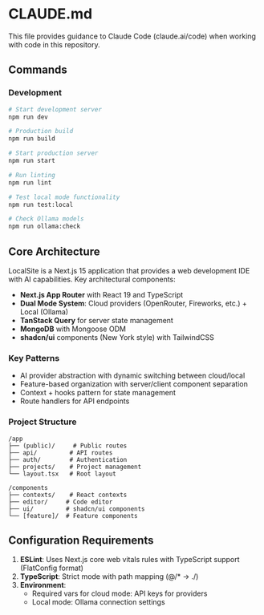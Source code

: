 # CLAUDE.md

This file provides guidance to Claude Code (claude.ai/code) when working with code in this repository.

## Commands

### Development
```bash
# Start development server
npm run dev

# Production build
npm run build

# Start production server
npm run start

# Run linting
npm run lint

# Test local mode functionality
npm run test:local

# Check Ollama models
npm run ollama:check
```

## Core Architecture

LocalSite is a Next.js 15 application that provides a web development IDE with AI capabilities. Key architectural components:

- **Next.js App Router** with React 19 and TypeScript
- **Dual Mode System**: Cloud providers (OpenRouter, Fireworks, etc.) + Local (Ollama)
- **TanStack Query** for server state management
- **MongoDB** with Mongoose ODM
- **shadcn/ui** components (New York style) with TailwindCSS

### Key Patterns

- AI provider abstraction with dynamic switching between cloud/local
- Feature-based organization with server/client component separation
- Context + hooks pattern for state management
- Route handlers for API endpoints

### Project Structure
```
/app
├── (public)/     # Public routes
├── api/         # API routes
├── auth/        # Authentication
├── projects/    # Project management
└── layout.tsx   # Root layout

/components
├── contexts/    # React contexts
├── editor/     # Code editor
├── ui/         # shadcn/ui components
└── [feature]/  # Feature components
```

## Configuration Requirements

1. **ESLint**: Uses Next.js core web vitals rules with TypeScript support (FlatConfig format)
2. **TypeScript**: Strict mode with path mapping (@/* → ./)
3. **Environment**: 
   - Required vars for cloud mode: API keys for providers
   - Local mode: Ollama connection settings